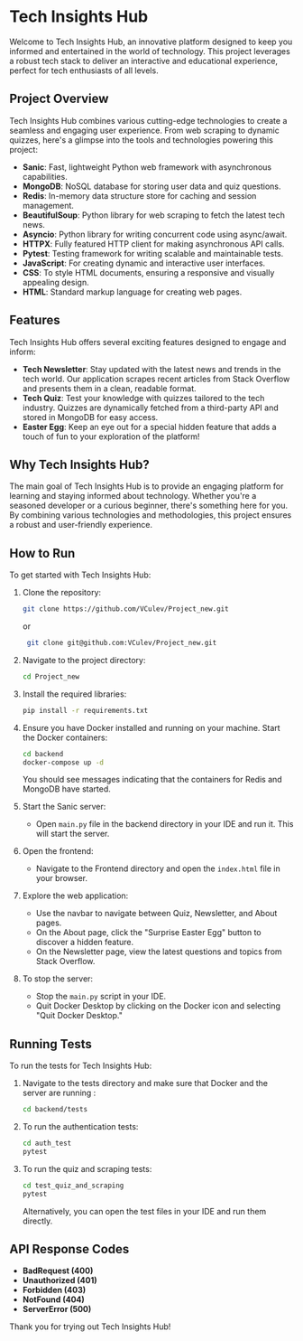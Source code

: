 # Tech Insights Hub

Welcome to Tech Insights Hub, an innovative platform designed to keep you informed and entertained in the world of technology. This project leverages a robust tech stack to deliver an interactive and educational experience, perfect for tech enthusiasts of all levels.

## Project Overview

Tech Insights Hub combines various cutting-edge technologies to create a seamless and engaging user experience. From web scraping to dynamic quizzes, here's a glimpse into the tools and technologies powering this project:

- **Sanic**: Fast, lightweight Python web framework with asynchronous capabilities.
- **MongoDB**: NoSQL database for storing user data and quiz questions.
- **Redis**: In-memory data structure store for caching and session management.
- **BeautifulSoup**: Python library for web scraping to fetch the latest tech news.
- **Asyncio**: Python library for writing concurrent code using async/await.
- **HTTPX**: Fully featured HTTP client for making asynchronous API calls.
- **Pytest**: Testing framework for writing scalable and maintainable tests.
- **JavaScript**: For creating dynamic and interactive user interfaces.
- **CSS**: To style HTML documents, ensuring a responsive and visually appealing design.
- **HTML**: Standard markup language for creating web pages.

## Features

Tech Insights Hub offers several exciting features designed to engage and inform:

- **Tech Newsletter**: Stay updated with the latest news and trends in the tech world. Our application scrapes recent articles from Stack Overflow and presents them in a clean, readable format.
- **Tech Quiz**: Test your knowledge with quizzes tailored to the tech industry. Quizzes are dynamically fetched from a third-party API and stored in MongoDB for easy access.
- **Easter Egg**: Keep an eye out for a special hidden feature that adds a touch of fun to your exploration of the platform!

## Why Tech Insights Hub?

The main goal of Tech Insights Hub is to provide an engaging platform for learning and staying informed about technology. Whether you're a seasoned developer or a curious beginner, there's something here for you. By combining various technologies and methodologies, this project ensures a robust and user-friendly experience.

## How to Run

To get started with Tech Insights Hub:

1. Clone the repository:
    ```bash
    git clone https://github.com/VCulev/Project_new.git
    ```
   or
   ```bash
    git clone git@github.com:VCulev/Project_new.git
    ```

2. Navigate to the project directory:
    ```bash
    cd Project_new
    ```

3. Install the required libraries:
    ```bash
    pip install -r requirements.txt
    ```

4. Ensure you have Docker installed and running on your machine. Start the Docker containers:
    ```bash
    cd backend
    docker-compose up -d
    ```
    You should see messages indicating that the containers for Redis and MongoDB have started.

5. Start the Sanic server:
    - Open `main.py` file in the backend directory in your IDE and run it. This will start the server.

6. Open the frontend:
    - Navigate to the Frontend directory and open the `index.html` file in your browser.

7. Explore the web application:
    - Use the navbar to navigate between Quiz, Newsletter, and About pages.
    - On the About page, click the "Surprise Easter Egg" button to discover a hidden feature.
    - On the Newsletter page, view the latest questions and topics from Stack Overflow.

8. To stop the server:
    - Stop the `main.py` script in your IDE.
    - Quit Docker Desktop by clicking on the Docker icon and selecting "Quit Docker Desktop."

## Running Tests

To run the tests for Tech Insights Hub:

1. Navigate to the tests directory and make sure that Docker and the server are running :
    ```bash
    cd backend/tests
    ```

2. To run the authentication tests:
    ```bash
    cd auth_test
    pytest
    ```

3. To run the quiz and scraping tests:
    ```bash
    cd test_quiz_and_scraping
    pytest
    ```

    Alternatively, you can open the test files in your IDE and run them directly.

## API Response Codes

- **BadRequest (400)**
- **Unauthorized (401)**
- **Forbidden (403)**
- **NotFound (404)**
- **ServerError (500)**

Thank you for trying out Tech Insights Hub!
